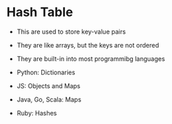 # Hash Table

- This are used to store key-value pairs
- They are like arrays, but the keys are not ordered
- They are built-in into most programmibg languages

- Python: Dictionaries
- JS: Objects and Maps
- Java, Go, Scala: Maps
- Ruby: Hashes
